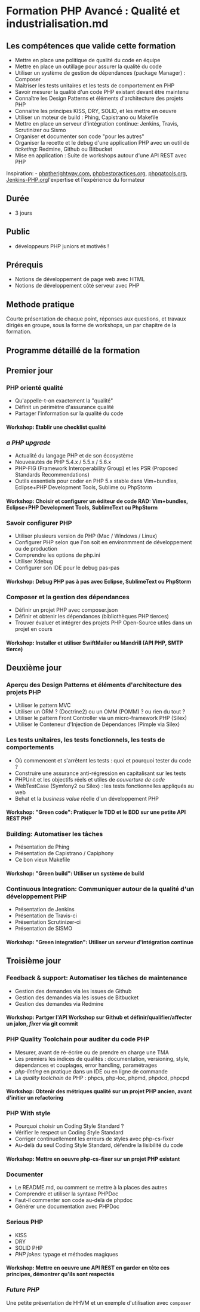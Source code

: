 # Formation PHP Avancé : Qualité et industrialisation.md

## Les compétences que valide cette formation

- Mettre en place une politique de qualité du code en équipe
- Mettre en place un outillage pour assurer la qualité du code 
- Utiliser un système de gestion de dépendances (package Manager) : Composer
- Maîtriser les tests unitaires et les tests de comportement en PHP
- Savoir mesurer la qualité d'un code PHP existant devant être maintenu
- Connaître les Design Patterns et éléments d'architecture des projets PHP
- Connaitre les principes KISS, DRY, SOLID, et les mettre en oeuvre
- Utiliser un moteur de build : Phing, Capistrano ou Makefile
- Mettre en place un serveur d'intégration continue: Jenkins, Travis, Scrutinizer ou Sismo
- Organiser et documenter son code "pour les autres"
- Organiser la recette et le debug d'une application PHP avec un outil de _ticketing_: Redmine, Github ou Bitbucket
- Mise en application : Suite de workshops autour d'une API REST avec PHP

Inspiration: - [phptherightway.com](http://www.phptherightway.com/), [phpbestpractices.org](http://phpbestpractices.org), [phpqatools.org](http://phpqatools.org/), [Jenkins-PHP.org](jenkins-php.org)l'expertise et l'expérience du formateur

## Durée

- 3 jours

## Public

- développeurs PHP juniors et motivés !

## Prérequis

- Notions de développement de page web avec HTML
- Notions de développement côté serveur avec PHP

## Methode pratique

Courte présentation de chaque point, réponses aux questions, et travaux dirigés en groupe, sous la forme de workshops, un par chapitre de la formation.

## Programme détaillé de la formation

## Premier jour

### PHP orienté qualité

- Qu'appelle-t-on exactement la "qualité"
- Définit un périmètre d'assurance qualité
- Partager l'information sur la qualité du code

#### Workshop: Etablir une checklist qualité

### _a PHP upgrade_
- Actualité du langage PHP et de son écosystème
- Nouveautés de PHP 5.4.x / 5.5.x / 5.6.x
- PHP-FIG (Framework Interoperability Group) et les PSR (Proposed Standards Recommendations)
- Outils essentiels pour coder en PHP 5.x stable dans Vim+bundles, Eclipse+PHP Development Tools, Sublime ou PhpStorm

#### Workshop: Choisir et configurer un éditeur de code RAD: Vim+bundles, Eclipse+PHP Development Tools, SublimeText ou PhpStorm

### Savoir configurer PHP

- Utiliser plusieurs version de PHP (Mac / Windows / Linux)
- Configurer PHP selon que l'on soit en environmment de développement ou de production
- Comprendre les options de php.ini
- Utiliser Xdebug
- Configurer son IDE pour le debug pas-pas

#### Workshop: Debug PHP pas à pas avec Eclipse, SublimeText ou PhpStorm

### Composer et la gestion des dépendances

- Définir un projet PHP avec composer.json
- Définir et obtenir les dépendances (bibliothèques PHP tierces)
- Trouver évaluer et intégrer des projets PHP Open-Source utiles dans un projet en cours 

#### Workshop: Installer et utiliser SwiftMailer ou Mandrill (API PHP, SMTP tierce)

## Deuxième jour

### Aperçu des Design Patterns et éléments d'architecture des projets PHP

- Utiliser le pattern MVC
- Utiliser un ORM ? (Doctrine2) ou un OMM (POMM) ? ou rien du tout ?
- Utiliser le pattern Front Controller via un micro-framework PHP (Silex)
- Utiliser le Conteneur d'Injection de Dépendances (Pimple via Silex)

### Les tests unitaires, les tests fonctionnels, les tests de comportements

- Où commencent et s'arrêtent les tests : quoi et pourquoi tester du code ?
- Construire une assurance anti-régression en capitalisant sur les tests
- PHPUnit et les objectifs réels et utiles de _couverture de code_
- WebTestCase (Symfony2 ou Silex) : les tests fonctionnelles appliqués au web
- Behat et la _business value_ réelle d'un développement PHP

#### Workshop: "Green code": Pratiquer le TDD et le BDD sur une petite API REST PHP

### Building: Automatiser les tâches

- Présentation de Phing
- Présentation de Capistrano / Capiphony
- Ce bon vieux Makefile

#### Workshop: "Green build": Utiliser un système de build

### Continuous Integration: Communiquer autour de la qualité d'un développement PHP

- Présentation de Jenkins
- Présentation de Travis-ci
- Présentation Scrutinizer-ci
- Présentation de SISMO

#### Workshop: "Green integration": Utiliser un serveur d'intégration continue

## Troisième jour

### Feedback & support: Automatiser les tâches de maintenance

- Gestion des demandes via les issues de Github
- Gestion des demandes via les issues de Bitbucket
- Gestion des demandes via Redmine

#### Workshop: Partger l'API Workshop sur Github et définir/qualifier/affecter un jalon, _fixer_ via git commit

### PHP Quality Toolchain pour auditer du code PHP

- Mesurer, avant de ré-écrire ou de prendre en charge une TMA
- Les premiers les indices de qualités : documentation, versioning, style, dépendances et couplages, error handling, paramétrages
- _php-linting_ en pratique dans un IDE ou en ligne de commande
- La _quality toolchain_ de PHP : phpcs, php-loc, phpmd, phpdcd, phpcpd

#### Workshop: Obtenir des métriques qualité sur un projet PHP ancien, avant d'initier un refactoring

### PHP With style

- Pourquoi choisir un Coding Style Standard ?
- Vérifier le respect un Coding Style Standard
- Corriger continuellement les erreurs de styles avec php-cs-fixer
- Au-delà du seul Coding Style Standard, défendre la lisibilité du code

#### Workshop: Mettre en oeuvre php-cs-fixer sur un projet PHP existant

### Documenter

- Le README.md, ou comment se mettre à la places des autres
- Comprendre et utiliser la syntaxe PHPDoc
- Faut-il commenter son code au-delà de phpdoc
- Générer une documentation avec PHPDoc

### Serious PHP

- KISS
- DRY
- SOLID PHP
- _PHP jokes_: typage et méthodes magiques

#### Workshop: Mettre en oeuvre une API REST en garder en tête ces principes, démontrer qu'ils sont respectés

### _Future PHP_

Une petite présentation de HHVM et un exemple d'utilisation avec `composer`
